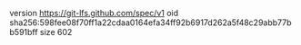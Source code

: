 version https://git-lfs.github.com/spec/v1
oid sha256:598fee08f70ff1a22cdaa0164efa34ff92b6917d262a5f48c29abb77bb591bff
size 602
